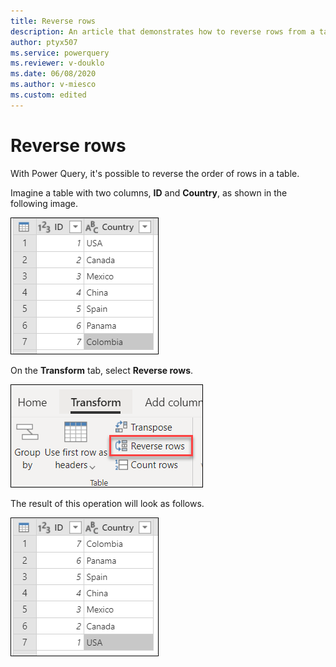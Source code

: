 ```yaml
---
title: Reverse rows
description: An article that demonstrates how to reverse rows from a table in Power Query.
author: ptyx507
ms.service: powerquery
ms.reviewer: v-douklo
ms.date: 06/08/2020
ms.author: v-miesco
ms.custom: edited
---
```


# Reverse rows
<!--If there's no use case where this command will be useful, is there any reason to have this article? Our content isn't meant just to describe the UI, it should be useful and task-oriented.-->
With Power Query, it's possible to reverse the order of rows in a table. 

Imagine a table with two columns, **ID** and **Country**, as shown in the following image.

![Sample initial table](images/me-reverse-rows-original-table.png "needs detailed alt text")

On the **Transform** tab, select **Reverse rows**.

![Reverse rows command on the Transform tab](images/me-reverse-rows-icon.png "Reverse rows command on the Transform tab")

The result of this operation will look as follows.

![Output table after reversing rows](images/me-reverse-rows-final-table.png "needs detailed alt text")
